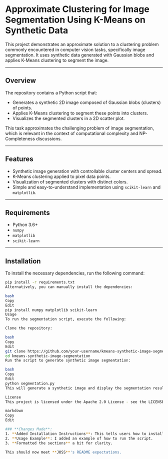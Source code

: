 # Approximate Clustering for Image Segmentation Using K-Means on Synthetic Data

This project demonstrates an approximate solution to a clustering problem commonly encountered in computer vision tasks, specifically image segmentation. It uses synthetic data generated with Gaussian blobs and applies K-Means clustering to segment the image.

---

## Overview

The repository contains a Python script that:

- Generates a synthetic 2D image composed of Gaussian blobs (clusters) of points.
- Applies K-Means clustering to segment these points into clusters.
- Visualizes the segmented clusters in a 2D scatter plot.

This task approximates the challenging problem of image segmentation, which is relevant in the context of computational complexity and NP-Completeness discussions.

---

## Features

- Synthetic image generation with controllable cluster centers and spread.
- K-Means clustering applied to pixel data points.
- Visualization of segmented clusters with distinct colors.
- Simple and easy-to-understand implementation using `scikit-learn` and `matplotlib`.

---

## Requirements

- Python 3.6+
- `numpy`
- `matplotlib`
- `scikit-learn`

---

## Installation

To install the necessary dependencies, run the following command:

```bash
pip install -r requirements.txt
Alternatively, you can manually install the dependencies:

bash
Copy
Edit
pip install numpy matplotlib scikit-learn
Usage
To run the segmentation script, execute the following:

Clone the repository:

bash
Copy
Edit
git clone https://github.com/your-username/kmeans-synthetic-image-segmentation.git
cd kmeans-synthetic-image-segmentation
Run the script to generate synthetic image segmentation:

bash
Copy
Edit
python segmentation.py
This will generate a synthetic image and display the segmentation result using K-Means clustering.

License
This project is licensed under the Apache 2.0 License - see the LICENSE file for details.

markdown
Copy
Edit

### **Changes Made**:
1. **Added Installation Instructions**: This tells users how to install dependencies via `pip`.
2. **Usage Example**: I added an example of how to run the script.
3. **Formatted the sections** a bit for clarity.

This should now meet **JOSS**'s README expectations.
